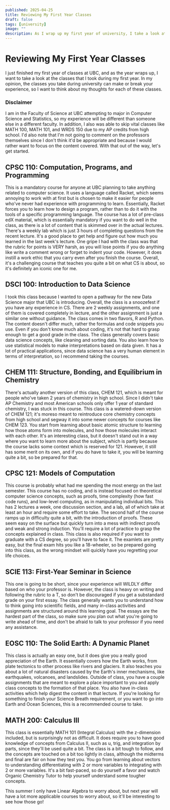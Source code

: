 ```yaml
---
published: 2025-04-25
title: Reviewing My First Year Classes
draft: false
tags: [university]
image: ""
description: As I wrap up my first year of university, I take a look at the classes I took in my first year.
---
```


# Reviewing My First Year Classes
I just finished my first year of classes at UBC, and as the year wraps up, I want to take a look at the classes that I took during my first year. In my opinion,
the classes you take during university can make or break your experience, so I want to think about my thoughts for each of these classes.

### Disclaimer
I am in the Faculty of Science at UBC attempting to major in Computer Science and Statistics, so my experience will be different than someone else in a different faculty.
In addition, I also was able to skip vital classes like MATH 100, MATH 101, and WRDS 150 due to my AP credits from high school. I'd also note that I'm not going to
comment on the professors themselves since I don't think it'd be appropriate and because I would rather want to focus on the content covered. With that out of the way,
let's get started.

## CPSC 110: Computation, Programs, and Programming

This is a mandatory course for anyone at UBC planning to take anything related to computer science. It uses a language called Racket, which seems annoying to work
with at first but is chosen to make it easier for people who've never had experience with programming to learn. Essentially, Racket forces you to learn how to design a
program, rather than to do it with the tools of a specific programming language. The course has a lot of pre-class edX material, which is essentially mandatory if you
want to do well in the class, as there is a lot of content that is skimmed over in the actual lectures. There's a weekly lab which is just 3 hours of completing questions 
from the recent lecture. It's a good place to get help and figure out how much you learned in the last week's lecture. One gripe I had with the class was that the rubric 
for points is VERY harsh, as you will lose points if you do anything like write a comment wrong or forget to indent your code. However, it does instill a work ethic
that you carry even after you finish the course. Overall, it's a challenging course that teaches you quite a bit on what CS is about, so it's definitely an iconic one
for me.

## DSCI 100: Introduction to Data Science

I took this class because I wanted to open a pathway for the new Data Science major that UBC is introducing. Overall, the class is a snoozefest if you have any experience
in CS. There are 2 weekly assignments, and one of them is covered completely in lecture, and the other assignment is just a similar one without guidance. The class comes in
two flavors, R and Python. The content doesn't differ much, rather the formulas and code snippets you use. Even if you don't know much about coding, it's not that hard
to grasp enough to get a good grade in the class. The class generally covers basic data science concepts, like cleaning and sorting data. You also learn how to use statistical
models to make interpretations based on data given. It has a lot of practical applications, since data science has a very human element in terms of interpretation, so I recommend
taking the courses.

## CHEM 111: Structure, Bonding, and Equilibrium in Chemistry

There's actually another version of this class, CHEM 121, which is meant for people who've taken 2 years of chemistry in high school. Since I didn't take AP Chemistry
and most American schools only offer 1 year of standard chemistry, I was stuck in this course. This class is a watered-down version of CHEM 121; it's moreso meant to reintroduce
core chemistry concepts from high school and segway it into some newer concepts for courses like CHEM 123. You start from learning about basic atomic structure to learning
how those atoms form into molecules, and how those molecules interact with each other. It's an interesting class, but it doesn't stand out in a way where you want to 
learn more about the subject, which is partly because the course lacks some context which is reserved for 121. However, it still has some merit on its own, and if you
do have to take it, you will be learning quite a bit, so be prepared for that.

## CPSC 121: Models of Computation

This course is probably what had me spending the most energy on the last semester. This course has no coding, and is instead focused on theoretical computer science concepts,
such as proofs, time complexity (how fast code runs), and low-level computing, as in manipulating individual bits. This has 2 lectures a week, one discussion section,
and a lab, all of which take at least an hour and require some effort to take. The second half of the course ramps up in difficulty quite a bit, with the introduction of proofs.
These seem easy on the surface but quickly turn into a mess with indirect proofs and weak and strong induction. You'll require a lot of practice to grasp the concepts 
explained in class. This class is also required if you want to graduate with a CS degree, so you'll have to face it. The examlets are pretty easy, but the final exam
hits you like a 18-wheeler, so be prepared going into this class, as the wrong mindset will quickly have you regretting your life choices.
## SCIE 113: First-Year Seminar in Science
This one is going to be short, since your experience will WILDLY differ based on who your professor is. However, the class is heavy on writing
and following the rubric to a T, so don't be discouraged if you get a substandard grade on your first essay. The class generally wants you to understand
how to think going into scientific fields, and many in-class activities and assignments are structured around this learning goal. The essays are the hardest part
of the class, so make sure you plan out what you're going to write ahead of time, and don't be afraid to talk to your professor if you need 
any assistance.

## EOSC 110: The Solid Earth: A Dynamic Planet
This class is actually an easy one, but it does give you a really good appreciation of the Earth. It essentially covers how the Earth works,
from plate tectonics to other process like rivers and glaciers. It also teaches you about a lot of natural disasters caused by the Earth's
inner mechanisms, like earthquakes, volcanoes, and landslides. Outside of class, you have a couple assignments that are meant to explore a place
important to you and apply class concepts to the formation of that place. You also have in-class activities which help digest the content in that
lecture. If you're looking for something to finish your Science Breath requirement, or you want to go into Earth and Ocean Sciences,
this is a recommended course to take.

## MATH 200: Calculus III
This class is essentially MATH 101 (Integral Calculus) with the z-dimension included, but is surprisingly not as difficult. It does require you to have good knowledge
of concepts from Calculus II, such as u, trig, and integration by parts, since they'll be used quite a bit. The class is a bit tough to follow,
and the concepts are touched on a bit too lightly in class, although the midterms and final are fair on how they test you. You go from learning
about vectors to understanding differentiating with 2 or more variables to integrating with 2 or more variables. It's a bit fast-paced,
so do yourself a favor and watch Organic Chemistry Tutor to help yourself understand some tougher concepts.

This summer I only have Linear Algebra to worry about, but next year will have a lot more applicable courses to worry about,
so it'll be interesting to see how those go!
